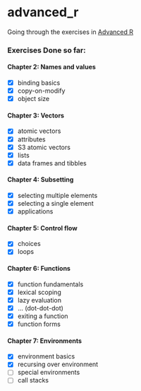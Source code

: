 # advanced_r
Going through the exercises in [Advanced R](https://adv-r.hadley.nz/index.html)

### Exercises Done so far:
#### Chapter 2: Names and values
- [x] binding basics
- [x] copy-on-modify
- [x] object size

#### Chapter 3: Vectors
- [x] atomic vectors
- [x] attributes
- [x] S3 atomic vectors
- [x] lists
- [x] data frames and tibbles

#### Chapter 4: Subsetting
- [x] selecting multiple elements
- [x] selecting a single element
- [x] applications

#### Chapter 5: Control flow
- [x] choices
- [x] loops

#### Chapter 6: Functions
- [x] function fundamentals
- [x] lexical scoping
- [x] lazy evaluation
- [x] ... (dot-dot-dot)
- [x] exiting a function
- [x] function forms

#### Chapter 7: Environments
- [x] environment basics
- [x] recursing over environment
- [ ] special environments
- [ ] call stacks
